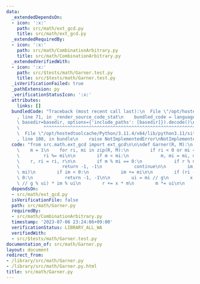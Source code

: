 ```yaml
---
data:
  _extendedDependsOn:
  - icon: ':x:'
    path: src/math/ext_gcd.py
    title: src/math/ext_gcd.py
  _extendedRequiredBy:
  - icon: ':x:'
    path: src/math/CombinationArbitrary.py
    title: src/math/CombinationArbitrary.py
  _extendedVerifiedWith:
  - icon: ':x:'
    path: src/$tests/math/Garner.test.py
    title: src/$tests/math/Garner.test.py
  _isVerificationFailed: true
  _pathExtension: py
  _verificationStatusIcon: ':x:'
  attributes:
    links: []
  bundledCode: "Traceback (most recent call last):\n  File \"/opt/hostedtoolcache/Python/3.11.4/x64/lib/python3.11/site-packages/onlinejudge_verify/documentation/build.py\"\
    , line 71, in _render_source_code_stat\n    bundled_code = language.bundle(stat.path,\
    \ basedir=basedir, options={'include_paths': [basedir]}).decode()\n          \
    \         ^^^^^^^^^^^^^^^^^^^^^^^^^^^^^^^^^^^^^^^^^^^^^^^^^^^^^^^^^^^^^^^^^^^^^^^^^^^^^^^^^\n\
    \  File \"/opt/hostedtoolcache/Python/3.11.4/x64/lib/python3.11/site-packages/onlinejudge_verify/languages/python.py\"\
    , line 108, in bundle\n    raise NotImplementedError\nNotImplementedError\n"
  code: "from src.math.ext_gcd import ext_gcd\n\n\ndef Garner(R, M):\n    r = 0\n\
    \    m = 1\n    for ri, mi in zip(R, M):\n        if ri < 0 or mi <= ri:\n   \
    \         ri %= mi\n\n        if m < mi:\n            m, mi = mi, m\n        \
    \    r, ri = ri, r\n\n        if m % mi == 0:\n            if r % mi != ri:\n\
    \                return -1, -1\n            continue\n\n        im, _, g = ext_gcd(m,\
    \ mi)\n        if im < 0:\n            im += mi\n\n        if (ri - r) % g !=\
    \ 0:\n            return -1, -1\n\n        ui = mi // g\n        x = ((ri - r)\
    \ // g % ui) * im % ui\n        r += x * m\n        m *= ui\n\n    return r, m\n"
  dependsOn:
  - src/math/ext_gcd.py
  isVerificationFile: false
  path: src/math/Garner.py
  requiredBy:
  - src/math/CombinationArbitrary.py
  timestamp: '2023-07-06 23:24:06+09:00'
  verificationStatus: LIBRARY_ALL_WA
  verifiedWith:
  - src/$tests/math/Garner.test.py
documentation_of: src/math/Garner.py
layout: document
redirect_from:
- /library/src/math/Garner.py
- /library/src/math/Garner.py.html
title: src/math/Garner.py
---
```

